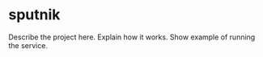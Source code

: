 sputnik
=======

Describe the project here. Explain how it works. Show example of running the service.
